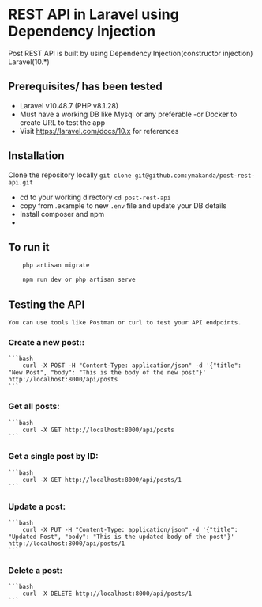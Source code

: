 
# REST API in Laravel using Dependency Injection

Post REST API is built by using Dependency Injection(constructor injection) Laravel(10.*)

## Prerequisites/ has been tested
-   Laravel v10.48.7 (PHP v8.1.28) 
- Must have a working DB like Mysql or any preferable
-or  Docker to create URL to test the app
- Visit https://laravel.com/docs/10.x for references 

## Installation

Clone the repository locally 
``` git clone git@github.com:ymakanda/post-rest-api.git ```

- cd to your working directory ``` cd post-rest-api ```
- copy from .example to new  `.env` file and update your DB details
- Install composer and npm 
-

## To run it 

```bash
    php artisan migrate
``` 
```bash
    npm run dev or php artisan serve
```
## Testing the API

    You can use tools like Postman or curl to test your API endpoints.

### Create a new post::
    ```bash
        curl -X POST -H "Content-Type: application/json" -d '{"title": "New Post", "body": "This is the body of the new post"}' http://localhost:8000/api/posts
    ```

### Get all posts:
    ```bash
        curl -X GET http://localhost:8000/api/posts
    ```

### Get a single post by ID:
    ```bash
        curl -X GET http://localhost:8000/api/posts/1
    ```

### Update a post:
    ```bash
        curl -X PUT -H "Content-Type: application/json" -d '{"title": "Updated Post", "body": "This is the updated body of the post"}' http://localhost:8000/api/posts/1
    ```

### Delete a post:
    ```bash
        curl -X DELETE http://localhost:8000/api/posts/1
    ```